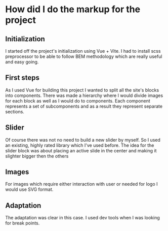 # How did I do the markup for the project

## Initialization
I started off the project's initialization using Vue + Vite.
I had to install scss preprocessor to be able to follow BEM methodology which are really useful and easy going.
## First steps
As I used Vue for building this project I wanted to split all the site's blocks into components.
There was made a hierarchy where I would divide images for each block as well as I would do to components.
Each component represents a set of subcomponents and as a result they represent separate sections.
## Slider
Of course there was not no need to build a new slider by myself. So I used an existing, highly rated library which I've used before. 
The idea for the slider block was about placing an active slide in the center and making it slighter bigger then the others
## Images
For images which require either interaction with user or needed for logo I would use SVG format.
## Adaptation
The adaptation was clear in this case. I used dev tools when I was looking for break points.

